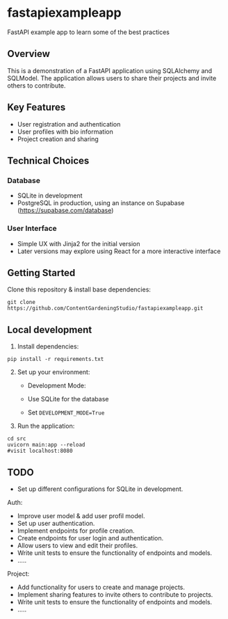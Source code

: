 # fastapiexampleapp

FastAPI example app to learn some of the best practices

## Overview

This is a demonstration of a FastAPI application using SQLAlchemy and SQLModel. The application allows users to share their projects and invite others to contribute.

## Key Features

- User registration and authentication
- User profiles with bio information
- Project creation and sharing

## Technical Choices

### Database

- SQLite in development
- PostgreSQL in production, using an instance on Supabase (https://supabase.com/database)

### User Interface

- Simple UX with Jinja2 for the initial version
- Later versions may explore using React for a more interactive interface

## Getting Started

Clone this repository & install base dependencies:

```shell
git clone https://github.com/ContentGardeningStudio/fastapiexampleapp.git
```

## Local development

1. Install dependencies:

```shell
pip install -r requirements.txt
```

2. Set up your environment:

   - Development Mode:

   - Use SQLite for the database
   - Set `DEVELOPMENT_MODE=True`

3. Run the application:

```shell
cd src
uvicorn main:app --reload
#visit localhost:8080
```

## TODO

- Set up different configurations for SQLite in development.

Auth:

- Improve user model & add user profil model.
- Set up user authentication.
- Implement endpoints for profile creation.
- Create endpoints for user login and authentication.
- Allow users to view and edit their profiles.
- Write unit tests to ensure the functionality of endpoints and models.
- .....

Project:

- Add functionality for users to create and manage projects.
- Implement sharing features to invite others to contribute to projects.
- Write unit tests to ensure the functionality of endpoints and models.
- .....
